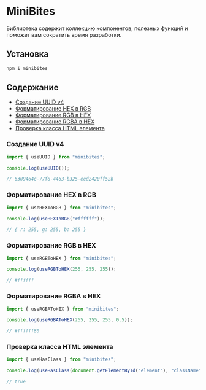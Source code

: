 # MiniBites

Библиотека содержит коллекцию компонентов, полезных функций и поможет вам сократить время разработки.

## Установка

```bash
npm i minibites
```

## Содержание

- [Создание UUID v4](#Создание-UUID-v4)
- [Форматирование HEX в RGB](#Форматирование-HEX-в-RGB)
- [Форматирование RGB в HEX](#Форматирование-RGB-в-HEX)
- [Форматирование RGBA в HEX](#Форматирование-RGBA-в-HEX)
- [Проверка класса HTML элемента](#Проверка-класса-HTML-элемента)

### Создание UUID v4

```js
import { useUUID } from "minibites";

console.log(useUUID());

// 6309464c-77f8-4463-b325-eed2420ff52b
```

### Форматирование HEX в RGB

```js
import { useHEXToRGB } from "minibites";

console.log(useHEXToRGB("#ffffff"));

// { r: 255, g: 255, b: 255 }
```

### Форматирование RGB в HEX

```js
import { useRGBToHEX } from "minibites";

console.log(useRGBToHEX(255, 255, 255));

// #ffffff
```

### Форматирование RGBA в HEX

```js
import { useRGBAToHEX } from "minibites";

console.log(useRGBAToHEX(255, 255, 255, 0.5));

// #ffffff80
```

### Проверка класса HTML элемента

```js
import { useHasClass } from "minibites";

console.log(useHasClass(document.getElementById("element"), "className"));

// true
```
